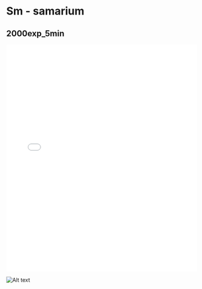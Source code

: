 # Sm - samarium

## 2000exp_5min

<iframe src="../../html/Sm_2000exp_5min.html" width="100%" height="600px" frameborder="0"></iframe>

![Alt text](Sm_2000exp_5min.png)

